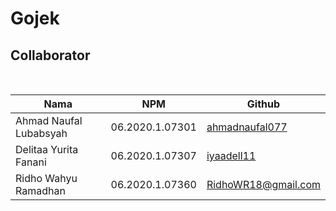 # Gojek
<h2>Collaborator</h2> <br>

| Nama | NPM | Github |
| --- | --- | --- |
| Ahmad Naufal Lubabsyah | 06.2020.1.07301 | [ahmadnaufal077](ahmadnaufal077@gmail.com) |
| Delitaa Yurita Fanani | 06.2020.1.07307 | [iyaadell11](iyaadell11@gmail.com) |
| Ridho Wahyu Ramadhan | 06.2020.1.07360 | RidhoWR18@gmail.com|
